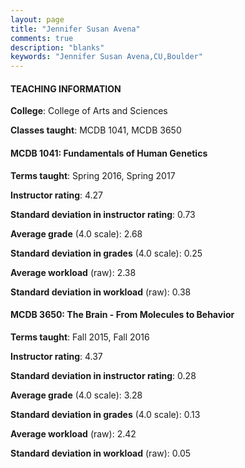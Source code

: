 ```yaml
---
layout: page
title: "Jennifer Susan Avena" 
comments: true
description: "blanks"
keywords: "Jennifer Susan Avena,CU,Boulder"
---
```

<head>
<script src="https://ajax.googleapis.com/ajax/libs/jquery/2.1.3/jquery.min.js"></script>
<script src="https://dl.dropboxusercontent.com/s/pc42nxpaw1ea4o9/highcharts.js?dl=0"></script>
<!-- <script src="../assets/js/highcharts.js"></script> -->
<style type="text/css">@font-face {
	font-family: "Bebas Neue";
	src: url(https://www.filehosting.org/file/details/544349/BebasNeue Regular.otf) format("opentype");
	}
	h1.Bebas { 
		font-family: "Bebas Neue", Verdana, Tahoma;
	}
</style>
</head>
	   
#### TEACHING INFORMATION

**College**: College of Arts and Sciences

**Classes taught**: MCDB 1041, MCDB 3650

#### MCDB 1041: Fundamentals of Human Genetics

**Terms taught**: Spring 2016, Spring 2017

**Instructor rating**: 4.27

**Standard deviation in instructor rating**: 0.73

**Average grade** (4.0 scale): 2.68

**Standard deviation in grades** (4.0 scale): 0.25

**Average workload** (raw): 2.38

**Standard deviation in workload** (raw): 0.38

#### MCDB 3650: The Brain - From Molecules to Behavior

**Terms taught**: Fall 2015, Fall 2016

**Instructor rating**: 4.37

**Standard deviation in instructor rating**: 0.28

**Average grade** (4.0 scale): 3.28

**Standard deviation in grades** (4.0 scale): 0.13

**Average workload** (raw): 2.42

**Standard deviation in workload** (raw): 0.05


